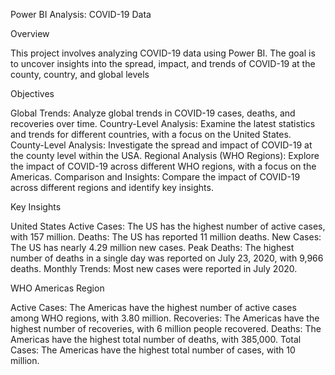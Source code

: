 Power BI Analysis: COVID-19 Data

Overview

This project involves analyzing COVID-19 data using Power BI. The goal is to uncover insights into the spread, impact, and trends of COVID-19 at the county, country, and global levels

Objectives

Global Trends: Analyze global trends in COVID-19 cases, deaths, and recoveries over time.
Country-Level Analysis: Examine the latest statistics and trends for different countries, with a focus on the United States.
County-Level Analysis: Investigate the spread and impact of COVID-19 at the county level within the USA.
Regional Analysis (WHO Regions): Explore the impact of COVID-19 across different WHO regions, with a focus on the Americas.
Comparison and Insights: Compare the impact of COVID-19 across different regions and identify key insights.

Key Insights

United States
Active Cases: The US has the highest number of active cases, with 157 million.
Deaths: The US has reported 11 million deaths.
New Cases: The US has nearly 4.29 million new cases.
Peak Deaths: The highest number of deaths in a single day was reported on July 23, 2020, with 9,966 deaths.
Monthly Trends: Most new cases were reported in July 2020.

WHO Americas Region

Active Cases: The Americas have the highest number of active cases among WHO regions, with 3.80 million.
Recoveries: The Americas have the highest number of recoveries, with 6 million people recovered.
Deaths: The Americas have the highest total number of deaths, with 385,000.
Total Cases: The Americas have the highest total number of cases, with 10 million.
